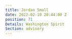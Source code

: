 ```yaml
---
title: Jordan Small
date: 2022-02-10 20:44:00 Z
position: 71
Details: Washington Spirit
Section: advisory
---
```


